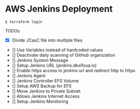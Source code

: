 # AWS Jenkins Deployment

`$ terraform login`

TODOs
- [x] Divide JCasC file into multiple files
- [] Use Variables instead of hardcoded values
- [] Deactivate daily scanning of GitHub organization
- [] Jenkins System Message
- [] Setup Jenkins URL (jenkins.dksifoua.io)
- [] Enable https access to jenkins url and redirect http to https
- [] Jenkins Agent
- [] Jenkins Controller EFS Volume
- [] Setup AWS Backup for EFS
- [] Move Jenkins to Private Subnet
- [] Allows Jenkins Internet Access
- [] Setup Jenkins Monitoring
